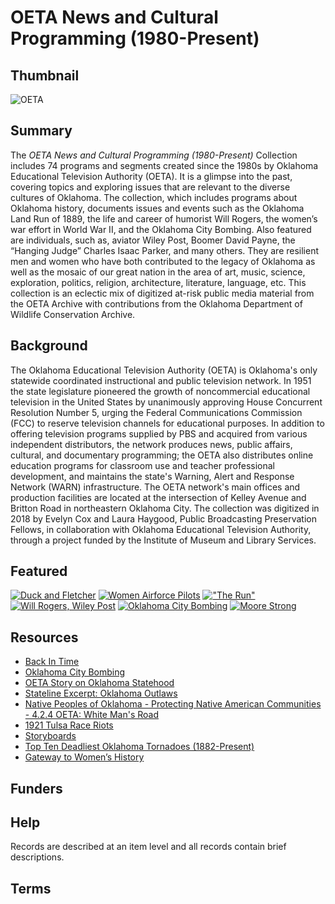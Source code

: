 # OETA News and Cultural Programming (1980-Present)

## Thumbnail

![OETA](https://s3.amazonaws.com/americanarchive.org/special-collections/OETA_THUMBNAILS/OETA_square_logo.jpg "OETA")

## Summary

The <em> OETA News and Cultural Programming (1980-Present) </em> Collection includes 74 programs and segments created since the 1980s by Oklahoma Educational Television Authority (OETA). It is a glimpse into the past, covering topics and exploring issues that are relevant to the diverse cultures of Oklahoma. The collection, which includes programs about Oklahoma history, documents issues and events such as the Oklahoma Land Run of 1889, the life and career of humorist Will Rogers, the women’s war effort in World War II, and the Oklahoma City Bombing. Also featured are individuals, such as, aviator Wiley Post, Boomer David Payne, the “Hanging Judge” Charles Isaac Parker, and many others. They are resilient men and women who have both contributed to the legacy of Oklahoma as well as the mosaic of our great nation in the area of art, music, science, exploration, politics, religion, architecture, literature, language, etc. This collection is an eclectic mix of digitized at-risk public media material from the OETA Archive with contributions from the Oklahoma Department of Wildlife Conservation Archive.
## Background

The Oklahoma Educational Television Authority (OETA) is Oklahoma's only statewide coordinated instructional and public television network. In 1951 the state legislature pioneered the growth of noncommercial educational television in the United States by unanimously approving House Concurrent Resolution Number 5, urging the Federal Communications Commission (FCC) to reserve television channels for educational purposes. In addition to offering television programs supplied by PBS and acquired from various independent distributors, the network produces news, public affairs, cultural, and documentary programming; the OETA also distributes online education programs for classroom use and teacher professional development, and maintains the state's Warning, Alert and Response Network (WARN) infrastructure. The OETA network's main offices and production facilities are located at the intersection of Kelley Avenue and Britton Road in northeastern Oklahoma City. The collection was digitized in 2018 by Evelyn Cox and Laura Haygood, Public Broadcasting Preservation Fellows, in collaboration with Oklahoma Educational Television Authority, through a project funded by the Institute of Museum and Library Services.

## Featured

[![Duck and Fletcher](https://s3.amazonaws.com/americanarchive.org/special-collections/OETA_THUMBNAILS/cpb-aacip_521-251fj2b653.jpg)](/catalog/cpb-aacip_15-251fj2b653)
[![Women Airforce Pilots](https://s3.amazonaws.com/americanarchive.org/special-collections/OETA_THUMBNAILS/cpb-aacip_521-416sx65317.jpg)](/catalog/cpb-aacip_15-416sx65317)
[!["The Run"](https://s3.amazonaws.com/americanarchive.org/special-collections/OETA_THUMBNAILS/cpb-aacip_521-zk55d8pq3m.jpg)](/catalog/cpb-aacip_15-zk55d8pq3m)
[![Will Rogers, Wiley Post](https://s3.amazonaws.com/americanarchive.org/special-collections/OETA_THUMBNAILS/cpb-aacip_521-445h99075w.jpg)](/catalog/cpb-aacip_15-445h99075w)
[![Oklahoma City Bombing](https://s3.amazonaws.com/americanarchive.org/special-collections/OETA_THUMBNAILS/cpb-aacip_521-nz80k27h4t.jpg)](/catalog/cpb-aacip_15-nz80k27h4t)
[![Moore Strong](https://s3.amazonaws.com/americanarchive.org/special-collections/OETA_THUMBNAILS/cpb-aacip_521-k06ww77z5p.jpg)](/catalog/cpb-aacip_15-k06ww77z5p)

## Resources

- [Back In Time]( https://videos.oeta.tv/show/back-time/)
- [Oklahoma City Bombing]( http://www.okhistory.org/publications/enc/entry.php?entry=OK026) 
- [OETA Story on Oklahoma Statehood]( https://www.youtube.com/watch?v=riv41-1hBiE)
- [Stateline Excerpt: Oklahoma Outlaws]( https://www.youtube.com/watch?v=Gr6V1MJeLjc)
- [Native Peoples of Oklahoma - Protecting Native American Communities - 4.2.4 OETA: White Man's Road]( https://www.youtube.com/watch?v=3IVDmeF1Lxc)
- [1921 Tulsa Race Riots](https://tulsahistory.org/learn/online-exhibits/the-tulsa-race-riot/)
- [Storyboards](https://npnweb.org/site/annualmeeting2014/wp-content/uploads/Reconciliation-Park-Storyboards.pdf)
- [Top Ten Deadliest Oklahoma Tornadoes (1882-Present)]( https://www.weather.gov/oun/tornadodata-ok-deadliest)
- [Gateway to Women’s History](http://twudigital.contentdm.oclc.org/cdm/landingpage/collection/p214coll2)


## Funders

## Help

Records are described at an item level and all records contain brief descriptions. 

## Terms
